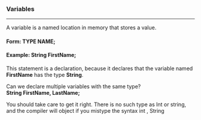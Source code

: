 ### Variables
***
A variable is a named location in memory that stores a value.

#### Form: TYPE NAME;

#### Example: String FirstName;  
This statement is a declaration, because it declares that the variable named **FirstName** has the type **String**.

Can we declare multiple variables with the same type?   
**String FirstName, LastName;**

You should take care to get it right. There is no such type as Int or string, 
and the compiler will object if you mistype the syntax int , String



